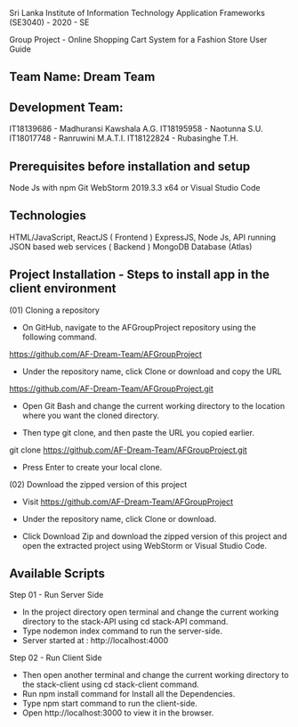 Sri Lanka Institute of Information Technology
Application Frameworks  (SE3040) - 2020 - SE

Group Project - Online Shopping Cart System for a Fashion Store
User Guide

## Team Name: Dream Team

## Development Team:

IT18139686 - Madhuransi Kawshala A.G.
IT18195958 - Naotunna S.U.
IT18017748 - Ranruwini M.A.T.I.
IT18122824 - Rubasinghe T.H.

## Prerequisites before installation and setup

Node Js with npm
Git 
WebStorm 2019.3.3 x64 or Visual Studio Code


## Technologies

HTML/JavaScript, ReactJS ( Frontend )
ExpressJS, Node Js, API running JSON based web services ( Backend )
MongoDB  Database (Atlas)


## Project Installation - Steps to install app in the client environment


(01) Cloning a repository
 
- On GitHub, navigate to the AFGroupProject repository using the following command.

https://github.com/AF-Dream-Team/AFGroupProject 

- Under the repository name, click Clone or download and copy the URL

https://github.com/AF-Dream-Team/AFGroupProject.git

- Open Git Bash and change the current working directory to the location where you want the cloned directory.

- Then type git clone, and then paste the URL you copied earlier.

git clone https://github.com/AF-Dream-Team/AFGroupProject.git

- Press Enter to create your local clone.



(02) Download the zipped version of this project

- Visit https://github.com/AF-Dream-Team/AFGroupProject 

- Under the repository name, click Clone or download.

- Click Download Zip and download the zipped version of this project and open the extracted project using WebStorm or Visual Studio Code.



## Available Scripts

Step 01 - Run Server Side

- In the project directory open terminal and change the current working directory to the stack-API using cd stack-API command. 
- Type nodemon index command to run the server-side.
- Server started at : http://localhost:4000 


Step 02 - Run Client Side

- Then open another terminal and change the current working directory to the stack-client using cd stack-client command.
- Run npm install command for Install all the Dependencies.
- Type npm start command to run the client-side.
- Open http://localhost:3000 to view it in the browser.
  


